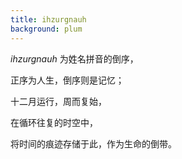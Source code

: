 ```yaml
---
title: ihzurgnauh
background: plum
---
```


*ihzurgnauh* 为姓名拼音的倒序，

正序为人生，倒序则是记忆；

十二月运行，周而复始，

在循环往复的时空中，

将时间的痕迹存储于此，作为生命的倒带。


<div flex-auto />

